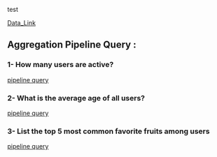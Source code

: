 test

[Data_Link](https://gist.github.com/hiteshchoudhary)

## Aggregation Pipeline Query :

### 1- How many users are active?
[pipeline query]()

### 2- What is the average age of all users?
[pipeline query]()

### 3- List the top 5 most common favorite fruits among users
[pipeline query]()